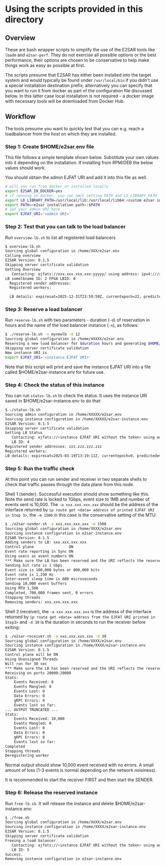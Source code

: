 # Using the scripts provided in this directory

## Overview

These are bash wrapper scripts to simplify the use of the E2SAR tools like `lbadm` and `e2sar-perf`. They do not exercise all possible options or the best performance, their options are chosen to be conservative to help make things work as easy as possible at first.

The scripts presume that E2SAR has either been installed into the target system and would typically be found under `/usr/local/bin` if you didn't use a special installation destination prefix; alternatively you can specify that you want to run it from docker as part of the configuration file discussed below. In this latter case local installation is not required - a docker image with necessary tools will be downloaded from Docker Hub.

## Workflow

The tools presume you want to quickly test that you can e.g. reach a loadbalancer from the host on which they are installed.

### Step 1: Create $HOME/e2sar.env file

This file follows a simple template shown below. Substitute your own values into it depending on the installation. If installing from RPM/DEB the below values should work. 

You should obtain the admin EJFAT URI and add it  into this file as well. 

```bash
# will you run from docker or installed locally
export E2SAR_IN_DOCKER=yes
# if running in docker, you can omit setting PATH and LD_LIBRARY_PATH
export LD_LIBRARY_PATH=/usr/local/lib:/usr/local/lib64:<custom e2sar install path>
export PATH=<e2sar installation path>:$PATH
# set your admin URI here
export EJFAT_URI='<admin URI>'
```

### Step 2: Test that you can talk to the load balancer

Run `overview-lb.sh` to list all registered load balancers
```bash
$ overview-lb.sh
Sourcing global configuration in /home/XXX/e2sar.env
Calling overview
E2SAR Version: 0.1.5
Skipping server certificate validation
Getting Overview
   Contacting: ejfats://xxx.xxx.xxx.xxx:yyyyy/ using address: ipv4:///xxx.xxx.xxx.xxx:yyyyy
LB somelbname ID: 2 FPGA LBID: 0
  Registered sender addresses: 
  Registered workers:

  LB details: expiresat=2025-12-31T23:59:59Z, currentepoch=22, predictedeventnum=114943810
```

### Step 3: Reserve a load balancer

Run `reserve-lb.sh` with two parameters - duration (`-d`) of reservation in hours and the name of the load balancer instance (`-n`), as follows:

```bash
$ ./reserve-lb.sh -n mynewlb -d 12
Sourcing global configuration in /home/XXXXX/e2sar.env
Reserving a new load balancer for $duration hours and generating $HOME/e2sar-instance.env
Skipping server certificate validation
New instance URI is
export EJFAT_URI='<instance EJFAT URI>'
```

Note that this script will print and save the instance EJFAT URI into a file called $HOME/e2sar-instance.env for future use.

### Step 4: Check the status of this instance

You can run `status-lb.sh` to check the status. It uses the instance URI saved in $HOME/e2sar-instance.env to do that:

```bash
$ ./status-lb.sh
Sourcing admin configuration in /home/XXXXX/e2sar.env
Sourcing instance configuration in /home/XXXXX/e2sar-instance.env
E2SAR Version: 0.1.5
Skipping server certificate validation
Getting LB Status
   Contacting: ejfats://<instance EJFAT URI without the token> using address: ipv4:///xxx.xxx.xxx.xxx.:yyyyy
   LB ID: 4
Registered sender addresses: zzz.zzz.zzz.zzz 
Registered workers:
LB details: expiresat=2025-03-19T13:19:11Z, currentepoch=0, predictedeventnum=18446744073709551615
```

### Step 5: Run the traffic check

At this point you can run sender and receiver in two separate shells to check that traffic passes through the data plane from this node. 

Shell 1 (sender). Successful execution should show something like this. Note the send rate is locked to 1Gbps, event size to 1MB and number of events sent is 10,000. The `-a xxx.xxx.xxx.xxx` should be the address of the interface returned by `ip route get <data= address of printed EJFAT URI in Step 3>`, the `-m 1500` in this case is the conservative setting of the MTU:
```bash
$ ./e2sar-sender.sh -a xxx.xxx.xxx.xxx -m 1500
Sourcing global configuration in /home/XXXX/e2sar.env
Sourcing instance configuration in e2sar-instance.env
E2SAR Version: 0.1.5
Adding senders to LB: xxx.xxx.xxx.xxx
Control plane                ON
Event rate reporting in Sync ON
Using usecs as event numbers ON
*** Make sure the LB has been reserved and the URI reflects the reserved instance information.
Sending bit rate is 1 Gbps
Event size is 100,000 bytes or 800,000 bits
Event rate is 1,250 Hz
Inter-event sleep time is 800 microseconds
Sending 10,000 event buffers
Using MTU 1,500
Completed, 700,000 frames sent, 0 errors
Stopping threads
Removing senders: xxx.xxx.xxx.xxx
```

Shell 2 (receiver), the `-a xxx.xxx.xxx.xxx` is the address of the interface returned by `ip route get <data= address from the EJFAT URI printed in Step3>` and `-d 30` is the duration in seconds to run the receiver before exiting:
```bash
$ ./e2sar-receiver.sh -a xxx.xxx.xxx.xxx -d 30
Sourcing global configuration in /home/XXXX/e2sar.env
Sourcing instance configuration in /home/XXXX/e2sar-instance.env
E2SAR Version: 0.1.5
Control plane will be ON
Using Unassigned Threads
Will run for 30 sec
*** Make sure the LB has been reserved and the URI reflects the reserved instance information.
Receiving on ports 20000:20000
Stats:
	Events Received: 0
	Events Mangled: 0
	Events Lost: 0
	Data Errors: 0
	gRPC Errors: 0
	Events lost so far:
... OUTPUT TRUNCATED ...
Stats:
	Events Received: 10,000
	Events Mangled: 0
	Events Lost: 0
	Data Errors: 0
	gRPC Errors: 0
	Events lost so far:
Completed
Stopping threads
Deregistering worker
```

Normal output should show 10,000 event received with no errors. A small amount of loss (1-3 events is normal depending on the network noisiness). 

It is recommended to start the receiver FIRST and then start the SENDER.

### Step 6: Release the reserved instance

Run `free-lb.sh`. It will release the instance and delete $HOME/e2sar-instance.env:

```bash
$ ./free.sh
Sourcing global configuration in /home/XXXX/e2sar.env
Sourcing instance configuration in /home/XXXX/e2sar-instance.env
E2SAR Version: 0.1.5
Skipping server certificate validation
Freeing a load balancer
   Contacting: ejfats://<instance EJFAT URI without the token> using address: ipv4:///xxx.xxx.xxx.xxx.:yyyyy 
   LB ID: 5
Success.
Removing instance configuration in e2sar-instance.env
```
